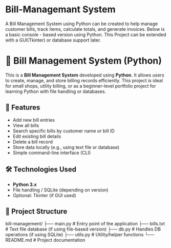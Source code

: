# Bill-Managemant System
A Bill Management System using Python can be created to help manage customer bills, track items, calculate totals, and generate invoices.
Below is a basic console - based version using Python. This Project can be extended with a GUI(Tkinter) or database support later.

# 🧾 Bill Management System (Python)

This is a **Bill Management System** developed using **Python**. It allows users to create, manage, and store billing records efficiently. This project is ideal for small shops, utility billing, or as a beginner-level portfolio project for learning Python with file handling or databases.

## 🔧 Features

- Add new bill entries
- View all bills
- Search specific bills by customer name or bill ID
- Edit existing bill details
- Delete a bill record
- Store data locally (e.g., using text file or database)
- Simple command-line interface (CLI)

## 🛠️ Technologies Used

- **Python 3.x**
- File handling / SQLite (depending on version)
- Optional: Tkinter (if GUI used)

## 📁 Project Structure

bill-management/
├── main.py # Entry point of the application
├── bills.txt # Text file database (if using file-based version)
├── db.py # Handles DB operations (if using SQLite)
├── utils.py # Utility/helper functions
└── README.md # Project documentation

